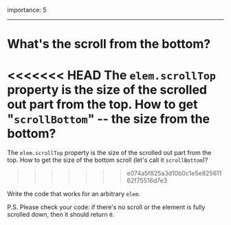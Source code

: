 importance: 5

---

# What's the scroll from the bottom?

<<<<<<< HEAD
The `elem.scrollTop` property is the size of the scrolled out part from the top. How to get "`scrollBottom`" -- the size from the bottom?
=======
The `elem.scrollTop` property is the size of the scrolled out part from the top. How to get the size of the bottom scroll (let's call it `scrollBottom`)?
>>>>>>> e074a5f825a3d10b0c1e5e82561162f75516d7e3

Write the code that works for an arbitrary `elem`.

P.S. Please check your code: if there's no scroll or the element is fully scrolled down, then it should return `0`.
